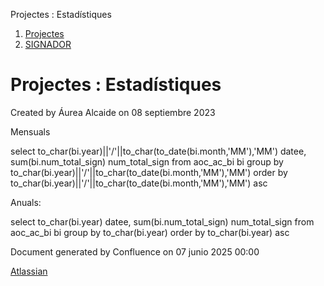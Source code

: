 Projectes : Estadístiques  

1.  [Projectes](index.md)
2.  [SIGNADOR](SIGNADOR_41523646.md)

Projectes : Estadístiques
=========================

Created by Áurea Alcaide on 08 septiembre 2023

Mensuals

select to\_char(bi.year)||'/'||to\_char(to\_date(bi.month,'MM'),'MM') datee, sum(bi.num\_total\_sign) num\_total\_sign
from aoc\_ac\_bi bi 
group by to\_char(bi.year)||'/'||to\_char(to\_date(bi.month,'MM'),'MM')
order by to\_char(bi.year)||'/'||to\_char(to\_date(bi.month,'MM'),'MM') asc 

Anuals:

select to\_char(bi.year) datee, sum(bi.num\_total\_sign) num\_total\_sign
from aoc\_ac\_bi bi 
group by to\_char(bi.year)
order by to\_char(bi.year) asc 

  

Document generated by Confluence on 07 junio 2025 00:00

[Atlassian](http://www.atlassian.com/)